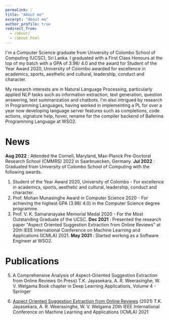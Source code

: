 ```yaml
---
permalink: /
title: "About me"
excerpt: "About me"
author_profile: true
redirect_from: 
  - /about/
  - /about.html
---
```


I'm a Computer Science graduate from University of Colombo School of Computing (UCSC), Sri Lanka. I graduated with a First Class Honours at the top of my batch with a GPA of 3.98/ 4.0 and the award for Student of the Year Award 2020, University of Colombo awarded for excellence in academics, sports, aesthetic and cultural, leadership, conduct and character.

My research interests are in Natural Language Processing, particularly applied NLP tasks such as information extraction, text generation, question answering, text summarization and chatbots. I'm also intrigued by research in Programming Languages, having worked in implementing a PL for over a year now developing language server features such as completions, code actions, signature help, hover, rename for the compiler backend of Ballerina Programming Language at WSO2.

News
======

**Aug 2022** : Attended the Cornell, Maryland, Max-Planck Pre-Doctoral Research School (CMMRS) 2022 in Saarbruecken, Germany.
**Jul 2022** : Graduated from University of Colombo School of Computing with the following awards.
1. Student of the Year Award 2020, University of Colombo - For excellence in academics, sports, aesthetic and cultural, leadership, conduct and character.
2. Prof. Mohan Munasinghe Award in Computer Science 2020 - For achieving the highest GPA (3.98/ 4.0) in the Computer Science degree programme.
3. Prof. V. K. Samaranayake Memorial Medal 2020 - For the Most Outstanding Graduate of the UCSC.
**Dec 2021** : Presented the research paper "Aspect Oriented Suggestion Extraction from Online Reviews" at 20th IEEE International Conference on Machine Learning and Applications (ICMLA) 2021.
**May 2021** : Started working as a Software Engineer at WSO2.

Publications
======
5. A Comprehensive Analysis of Aspect-Oriented Suggestion Extraction from Online Reviews (In Press)
   T.K. Jayasekara, A. R. Weerasinghe, W. V. Welgama
   Book chapter in Deep Learning Applications, Volume 4 - Springer

6. [Aspect Oriented Suggestion Extraction from Online Reviews](https://ieeexplore.ieee.org/document/9680099) (2021)
   T.K. Jayasekara, A. R. Weerasinghe, W. V. Welgama
   20th IEEE International Conference on Machine Learning and Applications (ICMLA) 2021